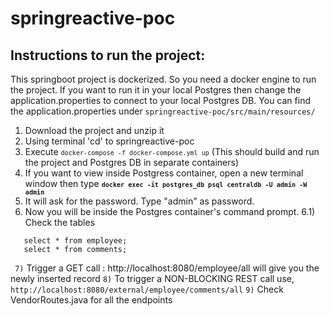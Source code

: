# springreactive-poc
<H2><b>Instructions to run the project:</b></H2>
This springboot project is dockerized. So you need a docker engine to run the project.
If you want to run it in your local Postgres then change the application.properties to connect to your local Postgres DB.
You can find the application.properties under <code>springreactive-poc/src/main/resources/</code>

 1) Download the project and unzip it
 2) Using terminal 'cd' to springreactive-poc
 3) Execute <code>`docker-compose -f docker-compose.yml up`</code> (This should build and run the project and Postgres DB in separate containers)
 4) If you want to view inside Postgress container, open a new terminal window then type 
 <b><code>`docker exec -it postgres_db psql centraldb -U admin -W admin`</code></b>
 5) It will ask for the password. Type "admin" as password.
 6) Now you will be inside the Postgres container's command prompt.
 6.1) Check the tables
 ~~~~
    select * from employee;
    select * from comments;
~~~~
` 7)` Trigger a GET call : http://localhost:8080/employee/all will give you the newly inserted record
 `8)` To trigger a NON-BLOCKING REST call use, <code>http://localhost:8080/external/employee/comments/all</code>
`9)` Check VendorRoutes.java for all the endpoints
 
